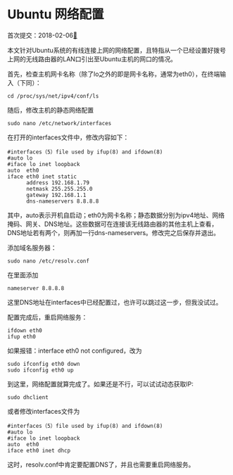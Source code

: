 # Ubuntu 网络配置

首次提交：2018-02-06[🍉](https://github.com/Watermelon-Chen)

本文针对Ubuntu系统的有线连接上网的网络配置，且特指从一个已经设置好拨号上网的无线路由器的LAN口引出至Ubuntu主机的网口的情况。

首先，检查主机网卡名称（除了lo之外的即是网卡名称，通常为eth0），在终端输入（下同）：
  
```
cd /proc/sys/net/ipv4/conf/ls
```
随后，修改主机的静态网络配置
  
```
sudo nano /etc/network/interfaces
```
在打开的interfaces文件中，修改内容如下：

```
#interfaces（5）file used by ifup(8) and ifdown(8) 
#auto lo
#iface lo inet loopback
auto  eth0
iface eth0 inet static
      address 192.168.1.79
      netmask 255.255.255.0
      gateway 192.168.1.1
      dns-nameservers 8.8.8.8
```
其中，auto表示开机自启动；eth0为网卡名称；静态数据分别为ipv4地址、网络掩码、网关、DNS地址。这些数据可在连接该无线路由器的其他主机上查看，DNS地址若有两个，则再加一行dns-nameservers。修改完之后保存并退出。

添加域名服务器：
 
```
sudo nano /etc/resolv.conf
```
在里面添加

```
nameserver 8.8.8.8
```
这里DNS地址在interfaces中已经配置过，也许可以跳过这一步，但我没试过。

  配置完成后，重启网络服务：
  
```
ifdown eth0
ifup eth0
```
如果报错：interface eth0 not configured，改为

```
sudo ifconfig eth0 down
sudo ifconfig eth0 up
```
到这里，网络配置就算完成了。如果还是不行，可以试试动态获取IP:

```
sudo dhclient
```
或者修改interfaces文件为
```
#interfaces（5）file used by ifup(8) and ifdown(8) 
#auto lo
#iface lo inet loopback
auto  eth0
iface eth0 inet dhcp
```
这时，resolv.conf中肯定要配置DNS了，并且也需要重启网络服务。